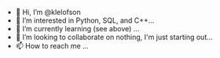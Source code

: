 - 👋 Hi, I’m @klelofson
- 👀 I’m interested in Python, SQL, and C++...
- 🌱 I’m currently learning (see above) ...
- 💞️ I’m looking to collaborate on nothing, I'm just starting out...
- 📫 How to reach me ...

<!---
klelofson/klelofson is a ✨ special ✨ repository because its `README.md` (this file) appears on your GitHub profile.
You can click the Preview link to take a look at your changes.
--->
